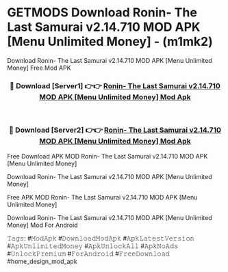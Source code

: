 # GETMODS Download Ronin- The Last Samurai v2.14.710 MOD APK [Menu Unlimited Money] - (m1mk2)
Download Ronin- The Last Samurai v2.14.710 MOD APK [Menu Unlimited Money] Free Mod APK

<div align="center">
<h3>🔴 Download [Server1] 👉👉 <a href="https://apk-comot.site?title=Ronin-_The_Last_Samurai_v2.14.710_MOD_APK_[Menu_Unlimited_Money]">Ronin- The Last Samurai v2.14.710 MOD APK [Menu Unlimited Money] Mod Apk</a></h3><br>

<h3>🔴 Download [Server2] 👉👉 <a href="https://apk-comot.site?title=Ronin-_The_Last_Samurai_v2.14.710_MOD_APK_[Menu_Unlimited_Money]">Ronin- The Last Samurai v2.14.710 MOD APK [Menu Unlimited Money] Mod Apk</a></h3>
</div>


Free Download APK MOD Ronin- The Last Samurai v2.14.710 MOD APK [Menu Unlimited Money]

Download Ronin- The Last Samurai v2.14.710 MOD APK [Menu Unlimited Money] 

Free APK MOD Ronin- The Last Samurai v2.14.710 MOD APK [Menu Unlimited Money] 

Download Ronin- The Last Samurai v2.14.710 MOD APK [Menu Unlimited Money] Mod For Android

𝚃𝚊𝚐𝚜: #𝙼𝚘𝚍𝙰𝚙𝚔 #𝙳𝚘𝚠𝚗𝚕𝚘𝚊𝚍𝙼𝚘𝚍𝙰𝚙𝚔 #𝙰𝚙𝚔𝙻𝚊𝚝𝚎𝚜𝚝𝚅𝚎𝚛𝚜𝚒𝚘𝚗 #𝙰𝚙𝚔𝚄𝚗𝚕𝚒𝚖𝚒𝚝𝚎𝚍𝙼𝚘𝚗𝚎𝚢 #𝙰𝚙𝚔𝚄𝚗𝚕𝚘𝚌𝚔𝙰𝚕𝚕 #𝙰𝚙𝚔𝙽𝚘𝙰𝚍𝚜 #𝚄𝚗𝚕𝚘𝚌𝚔𝙿𝚛𝚎𝚖𝚒𝚞𝚖 #𝙵𝚘𝚛𝙰𝚗𝚍𝚛𝚘𝚒𝚍 #𝙵𝚛𝚎𝚎𝙳𝚘𝚠𝚗𝚕𝚘𝚊𝚍 #home_design_mod_apk